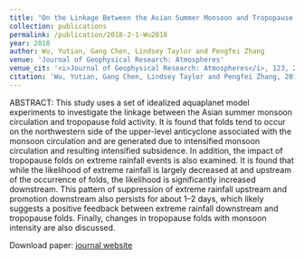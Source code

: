 ```yaml
---
title: "On the Linkage Between the Asian Summer Monsoon and Tropopause Folds"
collection: publications
permalink: /publication/2018-2-1-Wu2018
year: 2018
author: Wu, Yutian, Gang Chen, Lindsey Taylor and Pengfei Zhang
venue: 'Journal of Geophysical Research: Atmospheres'
venue_cit: '<i>Journal of Geophysical Research: Atmospheres</i>, 123, 2037--2049, doi:10.1002/2017JD027870.'
citation: 'Wu, Yutian, Gang Chen, Lindsey Taylor and Pengfei Zhang, 2018: On the Linkage Between the Asian Summer Monsoon and Tropopause Folds, <i>Journal of Geophysical Research: Atmospheres</i>, 123, 2037--2049, doi:10.1002/2017JD027870.'
---
```

ABSTRACT:
 This study uses a set of idealized aquaplanet model experiments to investigate the linkage between the Asian summer monsoon circulation and tropopause fold activity. It is found that folds tend to occur on the northwestern side of the upper-level anticyclone associated with the monsoon circulation and are generated due to intensified monsoon circulation and resulting intensified subsidence. In addition, the impact of tropopause folds on extreme rainfall events is also examined. It is found that while the likelihood of extreme rainfall is largely decreased at and upstream of the occurrence of folds, the likelihood is significantly increased downstream. This pattern of suppression of extreme rainfall upstream and promotion downstream also persists for about 1–2 days, which likely suggests a positive feedback between extreme rainfall downstream and tropopause folds. Finally, changes in tropopause folds with monsoon intensity are also discussed.

Download paper: [journal website](http://doi.wiley.com/10.1002/2017JD027870)
